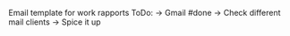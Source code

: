 Email template for work rapports
ToDo: 
    -> Gmail #done
    -> Check different mail clients
    -> Spice it up